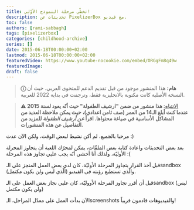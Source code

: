 ```yaml
---
title: تخطّي مرحلة النموذج الأوّلي!
description: تحديثات عن PixelizerBox مع فيديو.
toc: false
authors: [rami-sabbagh]
tags: [pixelizerbox]
categories: [childhood-archive]
series: []
date: 2015-06-18T00:00:00+02:00
lastmod: 2015-06-18T00:00:00+02:00
featuredVideo: https://www.youtube-nocookie.com/embed/ORGgFm8q49w
featuredImage:
draft: false
---
```


> **ⓘ هام:** هذا المنشور موجود من قبل تقديم الدعم للمتحوى العربي. حيث أن النسخة الأصلية كانت مكتوبة بالانجليزية فقط، وترجمت في بداية 2022 للعربية.

> **⚠ <u>الانتباه</u>: هذا منشور من ضمن "ارشيف الطفولة" حيث أنّه يعود لسنة 2015 عندما كنت أبلغ الـ14 من العمر (صف ثامن اعدادي)، حيث يمكن ملاحظة العديد من المشاكل الأساسية في صياغة محتواها. اقرأ _عن أرشيف الطفولة_ للمزيد من التفاصيل عن هذه المنشورات.**

مرحبا بالجميع، لم أكن نشيط لبعض الوقت، ولكن الآن عدت :)

بعد بعض التحديثات واعادة كتابة بعض الملفّات، يمكن لمحرّك اللعبة أن يتجاوز المحرلة الأوليّة،
ولذلك أنا أخشى أنّه يجب عليي تجاوز هذه المرحلة :(

قبل أخذ القرار بتجاوز المرحلة الأوليّة، كان لدي بعض العمل المنجز على الـsandbox (الّذي ليس ولن يكون مكتمل) والّذي تستطيع رؤيته في الفيديو.

قبل أن أقرر تجاوز المرحلة الأووليّة، كان عليي نجاز بعض العمل على الـsandbox (ليس ولن يكون مكتمل)

الآن بدأت العمل على معدّل المراحل، الـscreenshots والفيديوهات قادمون قريباً!
